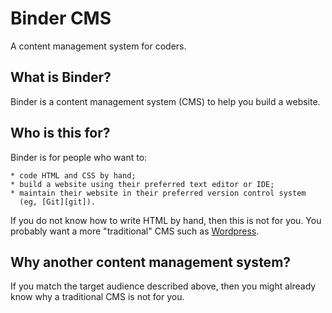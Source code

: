 Binder CMS
==========

A content management system for coders.

What is Binder?
---------------

Binder is a content management system (CMS) to help you build a website.

Who is this for?
----------------

Binder is for people who want to:

    * code HTML and CSS by hand;
    * build a website using their preferred text editor or IDE;
    * maintain their website in their preferred version control system
      (eg, [Git][git]).

If you do not know how to write HTML by hand, then this is not for you. You
probably want a more "traditional" CMS such as [Wordpress][wordpress].

[git]: https://git-scm.com
[wordpress]: https://wordpress.org

Why another content management system?
--------------------------------------

If you match the target audience described above, then you might already
know why a traditional CMS is not for you.

